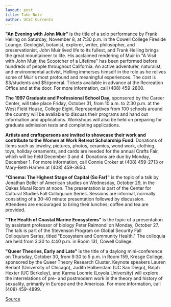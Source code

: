 ```yaml
---
layout: post
title: Take Note
author: UCSC Currents
---
```


**"An Evening with John Muir"** is the title of a solo performance by Frank Helling on Saturday, November 8, at 7:30 p.m. in the Cowell College Fireside Lounge. Geologist, botanist, explorer, writer, philosopher, and preservationist, John Muir lived life to its fullest, and Frank Helling brings the great mountaineer to life. His acclaimed rendering of Muir in "A Visit with John Muir, the Scootcher of a Lifetime" has been performed before hundreds of people throughout California. An active adventurer, naturalist, and environmental activist, Helling immerses himself in the role as he relives some of Muir's most profound and meaningful experiences. The cost is $3/students and $5/general. Tickets available in advance at the Recreation Office and at the door. For more information, call (408) 459-2800.

**The 1997 Graduate and Professional School Day,** sponsored by the Career Center, will take place Friday, October 31, from 10 a.m. to 2:30 p.m. at the West Field House, College Eight. Representatives from 100 schools around the country will be available to discuss their programs and hand out information and applications. Workshops will also be held on preparing for graduate admission tests and completing applications.

**Artists and craftspersons are invited to showcase their work and contribute to the Women at Work Retreat Scholarship Fund**. Donations of items such as jewelry, pictures, photos, ceramics, wood work, clothing, toys, holiday ornaments, and cards are needed for the annual Crafts Fair, which will be held December 3 and 4. Donations are due by Monday, December 1\. For more information, call Connie Croker at (408) 459-2713 or Mary-Beth Harhen at (408) 459-3650.

**"Cinema: The Highest Stage of Capital (So Far)"** is the topic of a talk by Jonathan Beller of American studies on Wednesday, October 29, in the Oakes Mural Room at noon. The presentation is part of the Center for Cultural Studies Fall Colloquium Series. Sessions are informal, normally consisting of a 30-40 minute presentation followed by discussion. Attendees are encouraged to bring their lunches; coffee and tea are provided. 

**"The Health of Coastal Marine Ecosystems"** is the topic of a presentation by assistant professor of biology Peter Raimondi on Monday, October 27. The talk is part of the Stevenson Program on Global Security Fall Colloquium Series, titled "Ecosystem and Community Health." The colloquia are held from 3:30 to 4:40 p.m. in Room 131, Cowell College. 

**"Queer Theories, Early and Late"** is the title of a daylong mini-conference on Thursday, October 30, from 9:30 to 5 p.m. in Room 159, Kresge College, sponsored by the Queer Theory Research Cluster. Keynote speakers Lauren Berlant (University of Chicago), Judith Halberstam (UC San Diego), Ralph Hexter (UC Berkeley), and Karma Lochrie (Loyola University) will explore the interrelations of pre- and postmodern work in the theory and history of sexuality, primarily in Europe and the Americas. For more information, call (408) 459-4899.

[Source](http://www1.ucsc.edu/oncampus/currents/97-10-27/takenote.htm "Permalink to Take Note: 10-27-97")
